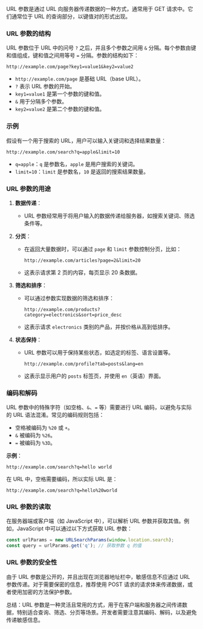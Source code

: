 URL 参数是通过 URL 向服务器传递数据的一种方式，通常用于 GET 请求中。它们通常位于 URL 的查询部分，以键值对的形式出现。

### URL 参数的结构

URL 参数位于 URL 中的问号 `?` 之后，并且多个参数之间用 `&` 分隔。每个参数由键和值组成，键和值之间用等号 `=` 分隔。参数的结构如下：

```
http://example.com/page?key1=value1&key2=value2
```

- `http://example.com/page` 是基础 URL（base URL）。
- `?` 表示 URL 参数的开始。
- `key1=value1` 是第一个参数的键和值。
- `&` 用于分隔多个参数。
- `key2=value2` 是第二个参数的键和值。

### 示例

假设有一个用于搜索的 URL，用户可以输入关键词和选择结果数量：

```
http://example.com/search?q=apple&limit=10
```

- `q=apple`：`q` 是参数名，`apple` 是用户搜索的关键词。
- `limit=10`：`limit` 是参数名，`10` 是返回的搜索结果数量。

### URL 参数的用途

1. **数据传递**：
   - URL 参数经常用于将用户输入的数据传递给服务器，如搜索关键词、筛选条件等。

2. **分页**：
   - 在返回大量数据时，可以通过 `page` 和 `limit` 参数控制分页，比如：
     ```
     http://example.com/articles?page=2&limit=20
     ```
   - 这表示请求第 2 页的内容，每页显示 20 条数据。

3. **筛选和排序**：
   - 可以通过参数实现数据的筛选和排序：
     ```
     http://example.com/products?category=electronics&sort=price_desc
     ```
   - 这表示请求 `electronics` 类别的产品，并按价格从高到低排序。

4. **状态保持**：
   - URL 参数可以用于保持某些状态，如选定的标签、语言设置等。
     ```
     http://example.com/profile?tab=posts&lang=en
     ```
   - 这表示显示用户的 `posts` 标签页，并使用 `en`（英语）界面。

### 编码和解码

URL 参数中的特殊字符（如空格、`&`、`=` 等）需要进行 URL 编码，以避免与实际的 URL 语法混淆。常见的编码规则包括：

- 空格被编码为 `%20` 或 `+`。
- `&` 被编码为 `%26`。
- `=` 被编码为 `%3D`。

**示例**：
```
http://example.com/search?q=hello world
```
在 URL 中，空格需要编码，所以实际 URL 是：
```
http://example.com/search?q=hello%20world
```

### URL 参数的读取

在服务器端或客户端（如 JavaScript 中），可以解析 URL 参数并获取其值。例如，JavaScript 中可以通过以下方式获取 URL 参数：

```javascript
const urlParams = new URLSearchParams(window.location.search);
const query = urlParams.get('q'); // 获取参数 q 的值
```

### URL 参数的安全性

由于 URL 参数是公开的，并且出现在浏览器地址栏中，敏感信息不应通过 URL 参数传递。对于需要保密的信息，推荐使用 POST 请求的请求体来传递数据，或者使用加密的方法保护参数。

总结：URL 参数是一种灵活且常用的方式，用于在客户端和服务器之间传递数据，特别适合查询、筛选、分页等场景。开发者需要注意其编码、解码，以及避免传递敏感信息。
